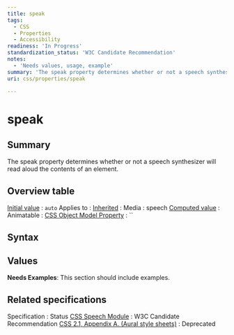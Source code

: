 ```yaml
---
title: speak
tags:
  - CSS
  - Properties
  - Accessibility
readiness: 'In Progress'
standardization_status: 'W3C Candidate Recommendation'
notes:
  - 'Needs values, usage, example'
summary: 'The speak property determines whether or not a speech synthesizer will read aloud the contents of an element.'
uri: css/properties/speak

---
```

# speak

## Summary

The speak property determines whether or not a speech synthesizer will read aloud the contents of an element.

## Overview table

[Initial value](/css/concepts/initial_value)
:   `auto`
Applies to
:
[Inherited](/css/concepts/inherited)
:
Media
:   speech
[Computed value](/css/concepts/computed_value)
:
Animatable
:
[CSS Object Model Property](/css/concepts/cssom)
:   ``

## Syntax

## Values

**Needs Examples**: This section should include examples.

## Related specifications

Specification
:   Status
[CSS Speech Module](http://www.w3.org/TR/css3-speech/#speaking-props-speak)
:   W3C Candidate Recommendation
[CSS 2.1, Appendix A. (Aural style sheets)](http://www.w3.org/TR/CSS21/aural.html)
:   Deprecated


